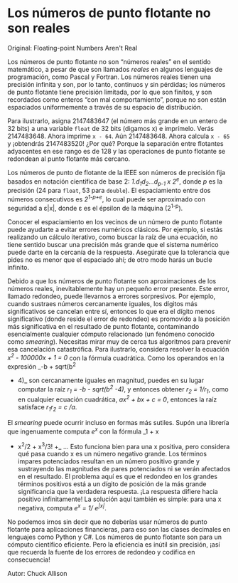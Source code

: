 # Los números de punto flotante no son reales

Original: Floating-point Numbers Aren't Real

Los números de punto flotante no son “números reales” en el sentido
matemático, a pesar de que son llamados _reales_ en algunos lenguajes de
programación, como Pascal y Fortran. Los números reales tienen una
precisión infinita y son, por lo tanto, continuos y sin pérdidas; los
números de punto flotante tiene precisión limitada, por lo que son
finitos, y son recordados como enteros “con mal comportamiento”, porque
no son están espaciados uniformemente a través de su espacio de
distribución.

Para ilustrarlo, asigna 2147483647 (el número más grande en un entero de
32 bits) a una variable `float` de 32 bits (digamos x) e imprímelo.
Verás 2147483648. Ahora imprime `x - 64`. Aún 2147483648. Ahora calcula
`x - 65` y ¡obtendrás 2147483520! ¿Por qué? Porque la separación entre
flotantes adyacentes en ese rango es de 128 y las operaciones de punto
flotante se redondean al punto flotante más cercano.

Los números de punto de flotante de la IEEE son números de precisión
fija basados en notación científica de base 2:
_1.d<sub>1</sub>d<sub>2</sub>...d<sub>p-1</sub> x 2<sup>e</sup>_, donde
*p* es la precisión (24 para `float`, 53 para `double`). El
espaciamiento entre dos números consecutivos es _2<sup>1-p+e</sup>_, lo
cual puede ser aproximado con seguridad a ε|x|, donde ε es el épsilon de
la máquina (2<sup>1-p</sup>).

Conocer el espaciamiento en los vecinos de un número de punto flotante
puede ayudarte a evitar errores numéricos clásicos. Por ejemplo, si
estás realizando un cálculo iterativo, como buscar la raíz de una
ecuación, no tiene sentido buscar una precisión más grande que el
sistema numérico puede darte en la cercanía de la respuesta. Asegúrate
que la tolerancia que pides no es menor que el espaciado ahí; de otro
modo harás un bucle infinito.

Debido a que los números de punto flotante son aproximaciones de los
números reales, inevitablemente hay un pequeño error presente. Este
error, llamado redondeo, puede llevarnos a errores sorpresivos. Por
ejemplo, cuando sustraes números cercanamente iguales, los dígitos más
significativos se cancelan entre sí, entonces lo que era el dígito menos
significativo (donde reside el error de redondeo) es promovido a la
posición más significativa en el resultado de punto flotante,
contaminando esencialmente cualquier cómputo relacionado (un fenómeno
conocido como _smearing_). Necesitas mirar muy de cerca tus algoritmos
para prevenir esa cancelación catastrófica. Para ilustrarlo, considera
resolver la ecuación _x<sup>2</sup> - 100000x + 1 = 0_ con la fórmula
cuadrática. Como los operandos en la expresión _-b + sqrt(b<sup>2</sup>
- 4)_ son cercanamente iguales en magnitud, puedes en su lugar computar
la raíz _r<sub>1</sub> = -b - sqrt(b<sup>2</sup> -4)_, y entonces
obtener _r<sub>2</sub> = 1/r<sub>1</sub>_, como en cualquier ecuación
cuadrática, _ax<sup>2</sup> + bx + c = 0_, entonces la raíz satisface
_r<sub>1</sub>r<sub>2</sub> = c /a_.

El _smearing_ puede ocurrir incluso en formas más sutiles. Supón una
librería que ingenuamente computa _e<sup>x</sup>_ con la fórmula _1 + x
+ x<sup>2</sup>/2 + x<sup>3</sup>/3! +_ ... Esto funciona bien para una
x positiva, pero considera qué pasa cuando x es un número negativo
grande. Los términos impares potenciados resultan en un número positivo
grande y sustrayendo las magnitudes de pares potenciados ni se verán
afectados en el resultado. El problema aquí es que el redondeo en los
grandes términos positivos está a un dígito de posición de la más grande
significancia que la verdadera respuesta. ¡La respuesta difiere hacia
positivo infinitamente! La solución aquí también es simple: para una x
negativa, computa _e<sup>x</sup> = 1/ e<sup>|x|</sup>_.

No podemos irnos sin decir que no deberías usar números de punto
flotante para aplicaciones financieras, para eso son las clases
decimales en lenguajes como Python y C#. Los números de punto flotante
son para un cómputo científico eficiente. Pero la eficiencia es inútil
sin precisión, ¡así que recuerda la fuente de los errores de redondeo y
codifica en consecuencia!

Autor: Chuck Allison